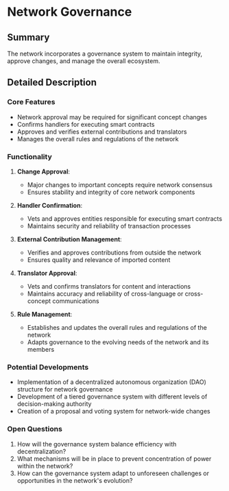 # Network Governance

## Summary
The network incorporates a governance system to maintain integrity, approve changes, and manage the overall ecosystem.

## Detailed Description

### Core Features
- Network approval may be required for significant concept changes
- Confirms handlers for executing smart contracts
- Approves and verifies external contributions and translators
- Manages the overall rules and regulations of the network

### Functionality
1. **Change Approval**:
   - Major changes to important concepts require network consensus
   - Ensures stability and integrity of core network components

2. **Handler Confirmation**:
   - Vets and approves entities responsible for executing smart contracts
   - Maintains security and reliability of transaction processes

3. **External Contribution Management**:
   - Verifies and approves contributions from outside the network
   - Ensures quality and relevance of imported content

4. **Translator Approval**:
   - Vets and confirms translators for content and interactions
   - Maintains accuracy and reliability of cross-language or cross-concept communications

5. **Rule Management**:
   - Establishes and updates the overall rules and regulations of the network
   - Adapts governance to the evolving needs of the network and its members

### Potential Developments
- Implementation of a decentralized autonomous organization (DAO) structure for network governance
- Development of a tiered governance system with different levels of decision-making authority
- Creation of a proposal and voting system for network-wide changes

### Open Questions
1. How will the governance system balance efficiency with decentralization?
2. What mechanisms will be in place to prevent concentration of power within the network?
3. How can the governance system adapt to unforeseen challenges or opportunities in the network's evolution?

